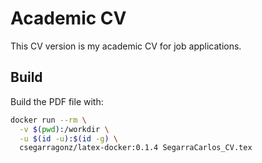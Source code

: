 # Academic CV

This CV version is my academic CV for job applications.

## Build

Build the PDF file with:

```bash
docker run --rm \
  -v $(pwd):/workdir \
  -u $(id -u):$(id -g) \
  csegarragonz/latex-docker:0.1.4 SegarraCarlos_CV.tex
```
